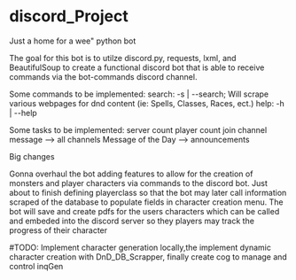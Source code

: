 # discord_Project
Just a home for a wee" python bot

The goal for this bot is to utilze discord.py, requests, lxml, and BeautifulSoup to create a functional discord bot that is able to receive commands via the bot-commands discord channel.


Some commands to be implemented:
  search: -s | --search; Will scrape various webpages for dnd content (ie: Spells, Classes, Races, ect.)
  help: -h | --help

Some tasks to be implemented:
  server count
  player count
  join channel message --> all channels
  Message of the Day --> announcements

Big changes

Gonna overhaul the bot adding features to allow for the creation of monsters and player characters via commands to the discord bot.
Just about to finish defining playerclass so that the bot may later call information scraped of the database to populate fields in character creation menu.
The bot will save and create pdfs for the users characters which can be called and embeded into the discord server so they players may track the progress of their character

#TODO:
Implement character generation locally,the implement dynamic character creation with DnD_DB_Scrapper, finally create cog to manage and control inqGen
